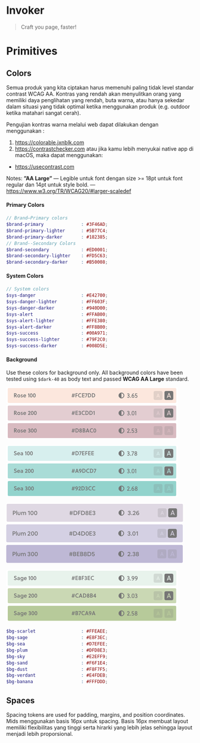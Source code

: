 # Invoker
> Craft you page, faster!

# Primitives
## Colors
Semua produk yang kita ciptakan harus memenuhi paling tidak level standar contrast WCAG AA. Kontras yang rendah akan menyulitkan orang yang memiliki daya penglihatan yang rendah, buta warna, atau hanya sekedar dalam situasi yang tidak optimal ketika menggunakan produk (e.g. outdoor ketika matahari sangat cerah).

Pengujian kontras warna melalui web dapat dilakukan dengan menggunakan :
1. https://colorable.jxnblk.com
2. https://contrastchecker.com
atau jika kamu lebih menyukai native app di macOS, maka dapat menggunakan:
* https://usecontrast.com

Notes: **”AA Large”** — Legible untuk font dengan size >= 18pt untuk font regular dan 14pt untuk style bold. — https://www.w3.org/TR/WCAG20/#larger-scaledef

#### Primary Colors
```scss
// Brand—Primary colors
$brand-primary              : #3F46AD;
$brand-primary-lighter      : #5B77C4;
$brand-primary-darker       : #182385;
// Brand--Secondary Colors
$brand-secondary            : #ED0001;
$brand-secondary-lighter    : #FD5C63;
$brand-secondary-darker     : #B50008;
```

#### System Colors
```scss
// System colors
$sys-danger                 : #E42700;
$sys-danger-lighter         : #FF603F;
$sys-danger-darker          : #940D00;
$sys-alert                  : #FFAB00;
$sys-alert-lighter          : #FFE380;
$sys-alert-darker           : #FF8B00;
$sys-success                : #00A971;
$sys-success-lighter        : #79F2C0;
$sys-success-darker         : #008D5E;
```

#### Background
Use these colors for background only. All background colors have been tested using `$dark-40` as body text and passed **WCAG AA Large** standard.

![alt text](https://raw.githubusercontent.com/vasilenka/invoker/master/src/colors/bg-rose-100.png "Rose 100 - #FCE7DD")
![alt-text](https://raw.githubusercontent.com/vasilenka/invoker/master/src/colors/bg-rose-200.png "Rose 200 - #E3CDD1")
![alt-text](https://raw.githubusercontent.com/vasilenka/invoker/master/src/colors/bg-rose-300.png "Rose 300 - #D8BAC0")

![alt text](https://raw.githubusercontent.com/vasilenka/invoker/master/src/colors/bg-sea-100.png "Sea 100 - #FCE7DD")
![alt-text](https://raw.githubusercontent.com/vasilenka/invoker/master/src/colors/bg-sea-200.png "Sea 200 - #E3CDD1")
![alt-text](https://raw.githubusercontent.com/vasilenka/invoker/master/src/colors/bg-sea-300.png "Sea 300 - #D8BAC0")

![alt text](https://raw.githubusercontent.com/vasilenka/invoker/master/src/colors/bg-plum-100.png "Plum 100 - #FCE7DD")
![alt-text](https://raw.githubusercontent.com/vasilenka/invoker/master/src/colors/bg-plum-200.png "Plum 200 - #E3CDD1")
![alt-text](https://raw.githubusercontent.com/vasilenka/invoker/master/src/colors/bg-plum-300.png "Plum 300 - #D8BAC0")

![alt text](https://raw.githubusercontent.com/vasilenka/invoker/master/src/colors/bg-sage-100.png "Sage 100 - #FCE7DD")
![alt-text](https://raw.githubusercontent.com/vasilenka/invoker/master/src/colors/bg-sage-200.png "Sage 200 - #E3CDD1")
![alt-text](https://raw.githubusercontent.com/vasilenka/invoker/master/src/colors/bg-sage-300.png "Sage 300 - #D8BAC0")

```scss
$bg-scarlet                 : #FFEAEE;
$bg-sage            	    : #E8F3EC;
$bg-sea             	    : #D7EFEE;
$bg-plum            	    : #DFD8E3;
$bg-sky             	    : #E2EFF9;
$bg-sand            	    : #F6F1E4;
$bg-dust            	    : #F8F7F5;
$bg-verdant         	    : #E4FDEB;
$bg-banana          	    : #FFFDDD;
```

## Spaces
Spacing tokens are used for padding, margins, and position coordinates. Mids menggunakan basis 16px untuk spacing. Basis 16px membuat layout memiliki flexibilitas yang tinggi serta hirarki yang lebih jelas sehingga layout menjadi lebih proporsional.

